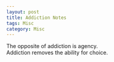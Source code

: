 ```yaml
---
layout: post
title: Addiction Notes
tags: Misc
category: Misc
---
```


The opposite of addiction is agency.  
Addiction removes the ability for choice.  
